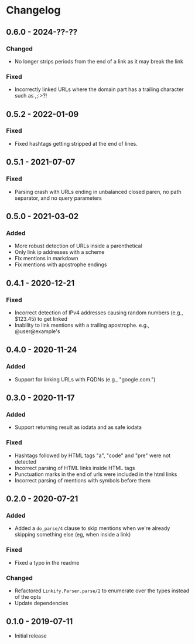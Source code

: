# Changelog
<!--
Copyright © 2019-2024 Pleroma Authors
SPDX-License-Identifier: MIT
-->

## 0.6.0 - 2024-??-??

### Changed

- No longer strips periods from the end of a link as it may break the link

### Fixed

- Incorrectly linked URLs where the domain part has a trailing character such as ,;:>?!


## 0.5.2 - 2022-01-09

### Fixed

- Fixed hashtags getting stripped at the end of lines.

## 0.5.1 - 2021-07-07

### Fixed

- Parsing crash with URLs ending in unbalanced closed paren, no path separator, and no query parameters

## 0.5.0 - 2021-03-02

### Added

- More robust detection of URLs inside a parenthetical
- Only link ip addresses with a scheme
- Fix mentions in markdown
- Fix mentions with apostrophe endings

## 0.4.1 - 2020-12-21

### Fixed

- Incorrect detection of IPv4 addresses causing random numbers (e.g., $123.45) to get linked
- Inability to link mentions with a trailing apostrophe. e.g., @user@example's

## 0.4.0 - 2020-11-24

### Added

- Support for linking URLs with FQDNs (e.g., "google.com.")

## 0.3.0 - 2020-11-17

### Added

- Support returning result as iodata and as safe iodata

### Fixed

- Hashtags followed by HTML tags "a", "code" and "pre" were not detected
- Incorrect parsing of HTML links inside HTML tags
- Punctuation marks in the end of urls were included in the html links
- Incorrect parsing of mentions with symbols before them

## 0.2.0 - 2020-07-21

### Added

- Added a `do_parse/4` clause to skip mentions when we're already skipping something else (eg, when inside a link)

### Fixed

- Fixed a typo in the readme

### Changed

- Refactored `Linkify.Parser.parse/2` to enumerate over the types instead of the opts
- Update dependencies

## 0.1.0 - 2019-07-11

- Initial release
